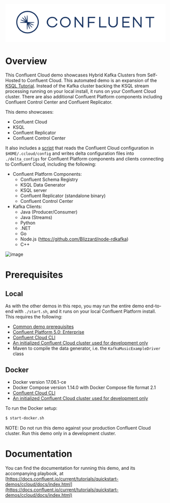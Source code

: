 ![image](../images/confluent-logo-300-2.png)

# Overview

This Confluent Cloud demo showcases Hybrid Kafka Clusters from Self-Hosted to Confluent Cloud. This automated demo is an expansion of the [KSQL Tutorial](https://docs.confluent.io/current/ksql/docs/tutorials/basics-local.html#create-a-stream-and-table>). Instead of the Kafka cluster backing the KSQL stream processing running on your local install, it runs on your Confluent Cloud cluster. There are also additional Confluent Platform components including Confluent Control Center and Confluent Replicator.

This demo showcases:
* Confluent Cloud
* KSQL
* Confluent Replicator
* Confluent Control Center

It also includes a [script](ccloud-generate-cp-configs.sh) that reads the Confluent Cloud configuration in ``$HOME/.ccloud/config`` and writes delta configuration files into ``./delta_configs`` for Confluent Platform components and clients connecting to Confluent Cloud, including the following:

* Confluent Platform Components:
  * Confluent Schema Registry
  * KSQL Data Generator
  * KSQL server
  * Confluent Replicator (standalone binary)
  * Confluent Control Center
* Kafka Clients:
  * Java (Producer/Consumer)
  * Java (Streams)
  * Python
  * .NET
  * Go
  * Node.js (https://github.com/Blizzard/node-rdkafka)
  * C++

![image](docs/images/dwg_CCloud_DemoDiagram.jpg)

# Prerequisites

## Local

As with the other demos in this repo, you may run the entire demo end-to-end with `./start.sh`, and it runs on your local Confluent Platform install.  This requires the following:

* [Common demo prerequisites](https://github.com/confluentinc/quickstart-demos#prerequisites)
* [Confluent Platform 5.0: Enterprise](https://www.confluent.io/download/)
* [Confluent Cloud CLI](https://docs.confluent.io/current/cloud-quickstart.html#step-2-install-ccloud-cli)
* [An initialized Confluent Cloud cluster used for development only](https://confluent.cloud)
* Maven to compile the data generator, i.e. the `KafkaMusicExampleDriver` class

## Docker

* Docker version 17.06.1-ce
* Docker Compose version 1.14.0 with Docker Compose file format 2.1
* [Confluent Cloud CLI](https://docs.confluent.io/current/cloud-quickstart.html#step-2-install-ccloud-cli)
* [An initialized Confluent Cloud cluster used for development only](https://confluent.cloud)

To run the Docker setup:

```bash
$ start-docker.sh
```

NOTE: Do not run this demo against your production Confluent Cloud cluster. Run this demo only in a development cluster.

# Documentation

You can find the documentation for running this demo, and its accompanying playbook, at [https://docs.confluent.io/current/tutorials/quickstart-demos/ccloud/docs/index.html](https://docs.confluent.io/current/tutorials/quickstart-demos/ccloud/docs/index.html)
